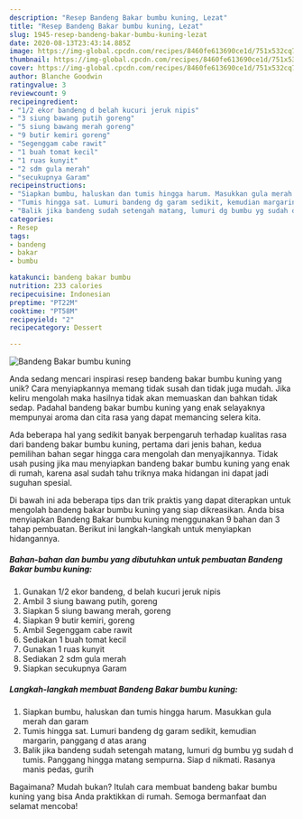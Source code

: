 ```yaml
---
description: "Resep Bandeng Bakar bumbu kuning, Lezat"
title: "Resep Bandeng Bakar bumbu kuning, Lezat"
slug: 1945-resep-bandeng-bakar-bumbu-kuning-lezat
date: 2020-08-13T23:43:14.885Z
image: https://img-global.cpcdn.com/recipes/8460fe613690ce1d/751x532cq70/bandeng-bakar-bumbu-kuning-foto-resep-utama.jpg
thumbnail: https://img-global.cpcdn.com/recipes/8460fe613690ce1d/751x532cq70/bandeng-bakar-bumbu-kuning-foto-resep-utama.jpg
cover: https://img-global.cpcdn.com/recipes/8460fe613690ce1d/751x532cq70/bandeng-bakar-bumbu-kuning-foto-resep-utama.jpg
author: Blanche Goodwin
ratingvalue: 3
reviewcount: 9
recipeingredient:
- "1/2 ekor bandeng d belah kucuri jeruk nipis"
- "3 siung bawang putih goreng"
- "5 siung bawang merah goreng"
- "9 butir kemiri goreng"
- "Segenggam cabe rawit"
- "1 buah tomat kecil"
- "1 ruas kunyit"
- "2 sdm gula merah"
- "secukupnya Garam"
recipeinstructions:
- "Siapkan bumbu, haluskan dan tumis hingga harum. Masukkan gula merah dan garam"
- "Tumis hingga sat. Lumuri bandeng dg garam sedikit, kemudian margarin, panggang d atas arang"
- "Balik jika bandeng sudah setengah matang, lumuri dg bumbu yg sudah d tumis. Panggang hingga matang sempurna. Siap d nikmati. Rasanya manis pedas, gurih"
categories:
- Resep
tags:
- bandeng
- bakar
- bumbu

katakunci: bandeng bakar bumbu 
nutrition: 233 calories
recipecuisine: Indonesian
preptime: "PT22M"
cooktime: "PT58M"
recipeyield: "2"
recipecategory: Dessert

---
```



![Bandeng Bakar bumbu kuning](https://img-global.cpcdn.com/recipes/8460fe613690ce1d/751x532cq70/bandeng-bakar-bumbu-kuning-foto-resep-utama.jpg)

Anda sedang mencari inspirasi resep bandeng bakar bumbu kuning yang unik? Cara menyiapkannya memang tidak susah dan tidak juga mudah. Jika keliru mengolah maka hasilnya tidak akan memuaskan dan bahkan tidak sedap. Padahal bandeng bakar bumbu kuning yang enak selayaknya mempunyai aroma dan cita rasa yang dapat memancing selera kita.



Ada beberapa hal yang sedikit banyak berpengaruh terhadap kualitas rasa dari bandeng bakar bumbu kuning, pertama dari jenis bahan, kedua pemilihan bahan segar hingga cara mengolah dan menyajikannya. Tidak usah pusing jika mau menyiapkan bandeng bakar bumbu kuning yang enak di rumah, karena asal sudah tahu triknya maka hidangan ini dapat jadi suguhan spesial.


Di bawah ini ada beberapa tips dan trik praktis yang dapat diterapkan untuk mengolah bandeng bakar bumbu kuning yang siap dikreasikan. Anda bisa menyiapkan Bandeng Bakar bumbu kuning menggunakan 9 bahan dan 3 tahap pembuatan. Berikut ini langkah-langkah untuk menyiapkan hidangannya.

<!--inarticleads1-->

##### Bahan-bahan dan bumbu yang dibutuhkan untuk pembuatan Bandeng Bakar bumbu kuning:

1. Gunakan 1/2 ekor bandeng, d belah kucuri jeruk nipis
1. Ambil 3 siung bawang putih, goreng
1. Siapkan 5 siung bawang merah, goreng
1. Siapkan 9 butir kemiri, goreng
1. Ambil Segenggam cabe rawit
1. Sediakan 1 buah tomat kecil
1. Gunakan 1 ruas kunyit
1. Sediakan 2 sdm gula merah
1. Siapkan secukupnya Garam




<!--inarticleads2-->

##### Langkah-langkah membuat Bandeng Bakar bumbu kuning:

1. Siapkan bumbu, haluskan dan tumis hingga harum. Masukkan gula merah dan garam
1. Tumis hingga sat. Lumuri bandeng dg garam sedikit, kemudian margarin, panggang d atas arang
1. Balik jika bandeng sudah setengah matang, lumuri dg bumbu yg sudah d tumis. Panggang hingga matang sempurna. Siap d nikmati. Rasanya manis pedas, gurih




Bagaimana? Mudah bukan? Itulah cara membuat bandeng bakar bumbu kuning yang bisa Anda praktikkan di rumah. Semoga bermanfaat dan selamat mencoba!
